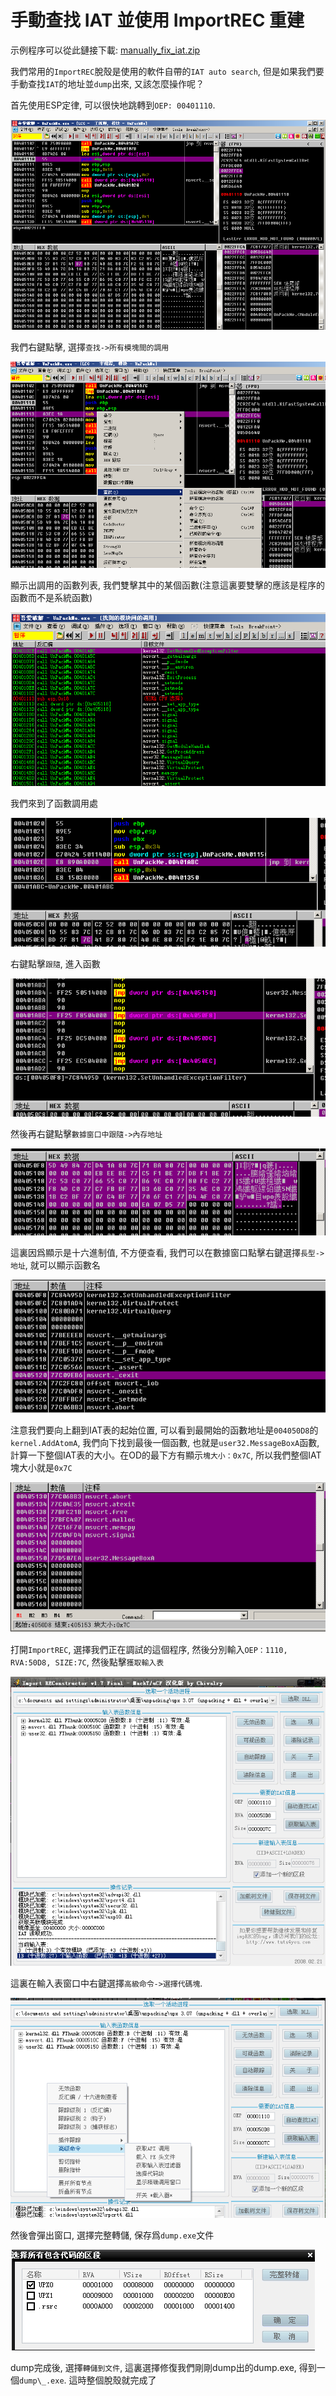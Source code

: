 # 手動查找 IAT 並使用 ImportREC 重建

示例程序可以從此鏈接下載: [manually_fix_iat.zip](https://github.com/ctf-wiki/ctf-challenges/blob/master/reverse/unpack/manually_fix_iat.zip)

我們常用的`ImportREC`脫殼是使用的軟件自帶的`IAT auto search`, 但是如果我們要手動查找`IAT`的地址並`dump`出來, 又該怎麼操作呢？

首先使用ESP定律, 可以很快地跳轉到`OEP: 00401110`.

![1.png](./figure/manually_fix_iat/upx-dll-unpack-1.png)

我們右鍵點擊, 選擇`查找->所有模塊間的調用`

![2.png](./figure/manually_fix_iat/upx-dll-unpack-2.png)

顯示出調用的函數列表, 我們雙擊其中的某個函數(注意這裏要雙擊的應該是程序的函數而不是系統函數)

![3.png](./figure/manually_fix_iat/upx-dll-unpack-3.png)

我們來到了函數調用處

![4.png](./figure/manually_fix_iat/upx-dll-unpack-4.png)

右鍵點擊`跟隨`, 進入函數

![5.png](./figure/manually_fix_iat/upx-dll-unpack-5.png)

然後再右鍵點擊`數據窗口中跟隨->內存地址`

![6.png](./figure/manually_fix_iat/upx-dll-unpack-6.png)

這裏因爲顯示是十六進制值, 不方便查看, 我們可以在數據窗口點擊右鍵選擇`長型->地址`, 就可以顯示函數名

![7.png](./figure/manually_fix_iat/upx-dll-unpack-7.png)

注意我們要向上翻到IAT表的起始位置, 可以看到最開始的函數地址是`004050D8`的`kernel.AddAtomA`, 我們向下找到最後一個函數, 也就是`user32.MessageBoxA`函數, 計算一下整個IAT表的大小。在OD的最下方有顯示`塊大小：0x7C`, 所以我們整個IAT塊大小就是`0x7C`

![8.png](./figure/manually_fix_iat/upx-dll-unpack-8.png)

打開`ImportREC`, 選擇我們正在調試的這個程序, 然後分別輸入`OEP：1110, RVA:50D8, SIZE:7C`, 然後點擊`獲取輸入表`

![9.png](./figure/manually_fix_iat/upx-dll-unpack-9.png)

這裏在輸入表窗口中右鍵選擇`高級命令->選擇代碼塊`.

![10.png](./figure/manually_fix_iat/upx-dll-unpack-10.png)

然後會彈出窗口, 選擇完整轉儲, 保存爲`dump.exe`文件

![11.png](./figure/manually_fix_iat/upx-dll-unpack-11.png)

dump完成後, 選擇`轉儲到文件`, 這裏選擇修復我們剛剛dump出的dump.exe, 得到一個`dump\_.exe`. 這時整個脫殼就完成了
